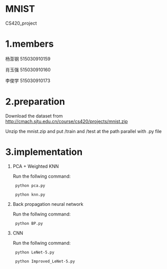 # MNIST
CS420_project

# 1.members
  杨澎钢 515030910159

  肖玉强 515030910160

  李俊学 515030910173

# 2.preparation
  Download the dataset from http://cmach.sjtu.edu.cn/course/cs420/projects/mnist.zip 
  
  Unzip the mnist.zip and put /train and /test at the path parallel with .py file
  
# 3.implementation
  1. PCA + Weighted KNN
     
     Run the follwing command:
        
          python pca.py
        
          python knn.py
  
  2. Back propagation neural network
     
     Run the follwing command:
        
          python BP.py
  
  3. CNN
     
     Run the follwing command:
        
          python LeNet-5.py
        
          python Improved_LeNet-5.py
